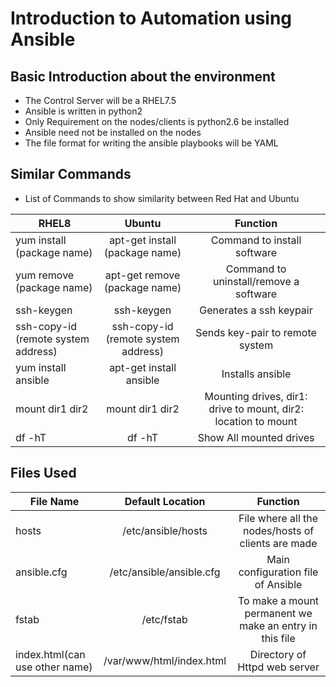 # Introduction to Automation using Ansible

## Basic Introduction about the environment
 - The Control Server will be a RHEL7.5
 - Ansible is written in python2
 - Only Requirement on the nodes/clients is python2.6 be installed
 - Ansible need not be installed on the nodes
 - The file format for writing the ansible playbooks will be YAML

## Similar Commands
 - List of Commands to show similarity between Red Hat and Ubuntu

 | RHEL8 | Ubuntu | Function
  --------------------------------------------------------------- | :------------------------------------------------------------: | :---------------------------------------------: |
  | yum install (package name) | apt-get install (package name) |  Command to install software 
  | yum remove (package name)  | apt-get remove  (package name)  |  Command to uninstall/remove a software
  | ssh-keygen                 | ssh-keygen                      | Generates a ssh keypair 
  | ssh-copy-id (remote system address)  | ssh-copy-id (remote system address) | Sends key-pair to remote system
  | yum install ansible        |  apt-get install ansible        |  Installs ansible 
  | mount dir1  dir2           | mount dir1  dir2                |  Mounting drives, dir1: drive to mount, dir2: location to mount
  | df -hT                     | df -hT                          | Show All mounted drives


## Files Used 
 | File Name | Default Location | Function
   --------------------------------------------------------------- | :------------------------------------------------------------: | :---------------------------------------------: |
   | hosts  |  /etc/ansible/hosts    | File where all the nodes/hosts of clients are made
   | ansible.cfg  |  /etc/ansible/ansible.cfg   | Main configuration file of Ansible
   | fstab       |   /etc/fstab                 | To make a mount permanent we make an entry in this file
   | index.html(can use other name)    | /var/www/html/index.html    | Directory of Httpd web server